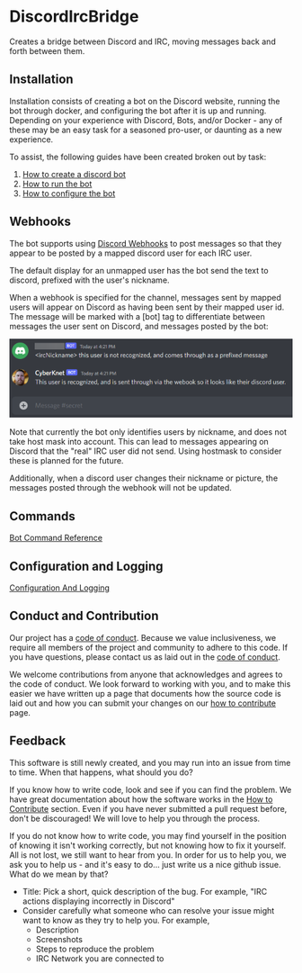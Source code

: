 # DiscordIrcBridge
Creates a bridge between Discord and IRC, moving messages back and forth 
between them.

## Installation
Installation consists of creating a bot on the Discord website, running the bot
through docker, and configuring the bot after it is up and running. Depending
on your experience with Discord, Bots, and/or Docker - any of these may be an
easy task for a seasoned pro-user, or daunting as a new experience.

To assist, the following guides have been created broken out by task:
1. [How to create a discord bot](Documentation/HowToCreateADiscordBot.md)
2. [How to run the bot](Documentation/HowToRunTheBot.md)
3. [How to configure the bot](Documentation/HowToConfigureTheBot.md)

## Webhooks
The bot supports using
[Discord Webhooks](https://support.discord.com/hc/en-us/articles/228383668-Intro-to-Webhooks)
to post messages so that they appear to be posted by a mapped discord user for 
each IRC user.  

The default display for an unmapped user has the bot send the text to discord,
prefixed with the user's nickname.

When a webhook is specified for the channel, messages sent by mapped users will
appear on Discord as having been sent by their mapped user id. The message
will be marked with a [bot] tag to differentiate between messages the user
sent on Discord, and messages posted by the bot:  

![Webhook Demonstration](Documentation/Images/DiscordWebhookDemonstration.png)

Note that currently the bot only identifies users by nickname, and does not
take host mask into account. This can lead to messages appearing on Discord
that the "real" IRC user did not send. Using hostmask to consider these is
planned for the future.

Additionally, when a discord user changes their nickname or picture, the
messages posted through the webhook will not be updated.

## Commands
[Bot Command Reference](Documentation/CommandReference.md)

## Configuration and Logging
[Configuration And Logging](Documentation/ConfigurationAndLogging.md)

## Conduct and Contribution
Our project has a [code of conduct](CODE_OF_CONDUCT.md). Because we value
inclusiveness, we require all members of the project and community to adhere
to this code. If you have questions, please contact us as laid out in the
[code of conduct](CODE_OF_CONDUCT.md). 

We welcome contributions from anyone that acknowledges and agrees to the
code of conduct. We look forward to working with you, and to make this easier
we have written up a page that documents how the source code is laid out and
how you can submit your changes on our [how to contribute](Documentation/HowToContribute.md)
page.

## Feedback
This software is still newly created, and you may run into an issue from time
to time. When that happens, what should you do?

If you know how to write code, look and see if you can find the problem. We
have great documentation about how the software works in the 
[How to Contribute](Documentation/HowToContribute.md) section. Even if you
have never submitted a pull request before, don't be discouraged! We will
love to help you through the process.

If you do not know how to write code, you may find yourself in the position
of knowing it isn't working correctly, but not knowing how to fix it yourself.
All is not lost, we still want to hear from you. In order for us to help you,
we ask you to help us - and it's easy to do... just write us a nice github issue.
What do we mean by that?

- Title: Pick a short, quick description of the bug. For example, "IRC actions 
  displaying incorrectly in Discord"
- Consider carefully what someone who can resolve your issue might want to know
  as they try to help you. For example,
  - Description
  - Screenshots
  - Steps to reproduce the problem
  - IRC Network you are connected to
  
  


